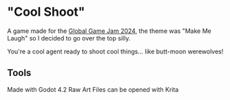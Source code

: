 # "Cool Shoot"
A game made for the [Global Game Jam 2024](https://globalgamejam.org/games/2024/cool-shoot-1), the theme was "Make Me Laugh" so I decided to go over the top silly.

You're a cool agent ready to shoot cool things... like butt-moon werewolves!

## Tools
Made with Godot 4.2
Raw Art Files can be opened with Krita
